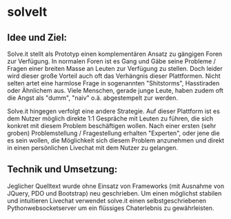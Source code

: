 <h1>solveIt</h1>
<h2>Idee und Ziel:</h2>
<p>
Solve.it stellt als Prototyp einen komplementären Ansatz zu gängigen Foren zur Verfügung.
In normalen Foren ist es Gang und Gäbe seine Probleme / Fragen einer breiten Masse an Leuten zur Verfügung zu stellen. Doch leider wird dieser große Vorteil auch oft das Verhängnis dieser Plattformen. Nicht selten artet eine harmlose Frage in sogenannten "Shitstorms", Hasstiraden oder Ähnlichem aus. Viele Menschen, gerade junge Leute, haben zudem oft die Angst als "dumm", "naiv" o.ä. abgestempelt zur werden.</p>

<p>Solve.it hingegen verfolgt eine andere Strategie. Auf dieser Plattform ist es dem Nutzer möglich direkte 1:1 Gespräche mit Leuten zu führen, die sich konkret mit diesem Problem beschäftigen wollen. Nach einer ersten (sehr groben) Problemstellung / Fragestellung erhalten "Experten", oder jene die es sein wollen, die Möglichkeit sich diesem Problem anzunehmen und direkt in einen persönlichen Livechat mit dem Nutzer zu gelangen.</p>

<h2>Technik und Umsetzung:</h2>
<p>Jeglicher Quelltext wurde ohne Einsatz von Frameworks (mit Ausnahme von JQuery, PDO und Bootstrap) neu geschrieben.
Um einen möglichst stabilen und intuitieren Livechat verwendet solve.it einen selbstgeschriebenen Pythonwebsocketserver um ein flüssiges Chaterlebnis zu gewährleisten.</p>

